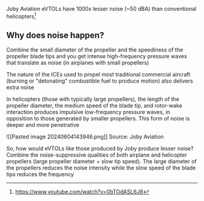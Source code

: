 Joby Aviation eVTOLs have 1000x lesser noise (~50 dBA) than conventional helicopters[^1]

## Why does noise happen?
Combine the small diameter of the propeller and the speediness of the propeller blade tips and you get intense high-frequency pressure waves that translate as noise (in airplanes with small propellers)

The nature of the ICEs used to propel most traditional commercial aircraft (burning or "detonating" combustible fuel to produce motion) also delivers extra noise

In helicopters (those with typically large propellers), the length of the propeller diameter, the medium speed of the blade tip, and rotor-wake interaction produces impulsive low-frequency pressure waves, in opposition to those generated by smaller propellers. This form of noise is deeper and more penetrative

![[Pasted image 20240604143946.png]]
Source: Joby Aviation

So, how would eVTOLs like those produced by Joby produce lesser noise? Combine the noise-suppressive qualities of both airplane and helicopter propellers (large propeller diameter + slow tip speed). The large diameter of the propellers reduces the noise intensity while the slow speed of the blade tips reduces the frequency


[^1]: https://www.youtube.com/watch?v=0bTOdASL6J8